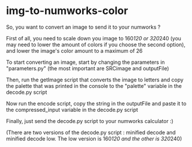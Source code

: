 # img-to-numworks-color

So, you want to convert an image to send it to your numworks ?

First of all, you need to scale down you image to 160*120 or 320*240 (you may need to lower the amount of colors if you choose the second option), and lower the image's color amount to a maximum of 26

To start converting an image, start by changing the parameters in "parameters.py" (the most important are SRCimage and outputFile)

Then, run the getImage script that converts the image to letters and copy the palette that was printed in the console to the "palette" variable in the decode.py script

Now run the encode script, copy the string in the outputFile and paste it to the compressed_input variable in the decode.py script

Finally, just send the decode.py script to your numworks calculator :)

(There are two versions of the decode.py script : minified decode and minified decode low. The low version is 160*120 and the other is 320*240)
